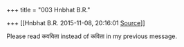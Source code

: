 +++
title = "003 Hnbhat B.R."

+++
[[Hnbhat B.R.	2015-11-08, 20:16:01 [Source](https://groups.google.com/g/samskrita/c/qtbSWrteDQU)]]



Please read कवयिता instead of कविता in my previous message.

